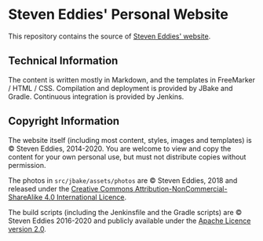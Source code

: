 # Steven Eddies' Personal Website

This repository contains the source of [Steven Eddies' website](https://www.eddies.me.uk/).


## Technical Information

The content is written mostly in Markdown, and the templates in FreeMarker / HTML / CSS. Compilation and deployment is provided by JBake and Gradle. Continuous integration is provided by Jenkins.


## Copyright Information

The website itself (including most content, styles, images and templates) is &copy; Steven Eddies, 2014-2020. You are welcome to view and copy the content for your own personal use, but must not distribute copies without permission.

The photos in `src/jbake/assets/photos` are &copy; Steven Eddies, 2018 and released under the [Creative Commons Attribution-NonCommercial-ShareAlike 4.0 International Licence](http://creativecommons.org/licenses/by-nc-sa/4.0/).

The build scripts (including the Jenkinsfile and the Gradle scripts) are &copy; Steven Eddies 2016-2020 and publicly available under the [Apache Licence version 2.0](http://www.apache.org/licenses/LICENSE-2.0).


